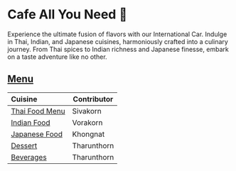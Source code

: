 # Cafe All You Need 🌈
Experience the ultimate fusion of flavors with our International Car. Indulge in Thai, Indian, and Japanese cuisines, harmoniously crafted into a culinary journey. From Thai spices to Indian richness and Japanese finesse, embark on a taste adventure like no other.

## [Menu](menu.md)
| Cuisine                | Contributor |
|:-----------------------|-------------|
|[Thai Food Menu](menu.md) | Sivakorn    |
|[Indian Food](menu.md) | Vorakorn    |
|[Japanese Food](menu.md) | Khongnat    |
|[Dessert](menu.md)           | Tharunthorn        |
|[Beverages](menu.md)           | Tharunthorn        |
